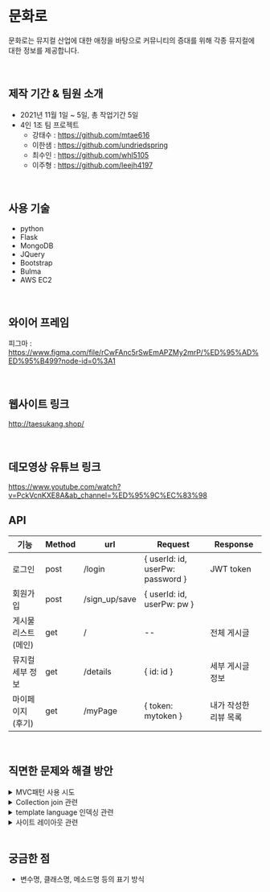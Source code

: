 # 문화로

문화로는 뮤지컬 산업에 대한 애정을 바탕으로 커뮤니티의 증대를 위해 각종 뮤지컬에 대한 정보를 제공합니다.

<br>

## 제작 기간 & 팀원 소개
- 2021년 11월 1일 ~ 5일, 총 작업기간 5일
- 4인 1조 팀 프로젝트
  - 강태수 : https://github.com/mtae616
  - 이한샘 : https://github.com/undriedspring
  - 최수인 : https://github.com/whl5105
  - 이주형 : https://github.com/leejh4197

<br>

## 사용 기술
- python
- Flask
- MongoDB
- JQuery
- Bootstrap
- Bulma
- AWS EC2

<br>

## 와이어 프레임

피그마 :
https://www.figma.com/file/rCwFAnc5rSwEmAPZMy2mrP/%ED%95%AD%ED%95%B499?node-id=0%3A1

<br>

## 웹사이트 링크
http://taesukang.shop/

<br>

## 데모영상 유튜브 링크
https://www.youtube.com/watch?v=PckVcnKXE8A&ab_channel=%ED%95%9C%EC%83%98
<br>

## API

| 기능                  | Method  | url     | Request                        | Response |
| --------------------- | ---- | ---------- | ------------------------------ | -------- |
| 로그인                | post | /login     | { userId: id, userPw: password } | JWT token         |
| 회원가입 | post | /sign_up/save | { userId: id, userPw: pw } | |
| 게시물 리스트(메인)   | get  | / | --                             | 전체 게시글 |
| 뮤지컬 세부 정보 | get | /details | { id: id } | 세부 게시글 정보 |
| 마이페이지(후기)      | get | /myPage    | { token: mytoken }                     | 내가 작성한 리뷰 목록 |

<br>

## 직면한 문제와 해결 방안
<details>
  <summary>MVC패턴 사용 시도</summary>  
  <div markdown="1">협업을 위해 app.py를 분할해서 관리하고 싶은 관계로 기왕 하는 김에 MVC패턴을 적용해보고자 알아보았지만, 작업일정 상 기한에 맞추기 어려워 리덕스의 덕스 패턴을 참고하여 flask Blueprint 를 사용하여 페이지 단위 관리를 시행하였다. </div>
</details>
<details>
  <summary>Collection join 관련</summary>  
  <div markdown="1">이번 프로젝트를 통해 Nosql 은 처음 접해보았는데, Collection 간에 join 관련하여 lookup이라는 기능을 사용할 수 있다는 것을 찾았지만, 권장하지 않는다는 말이 지배적이라 Computed 패턴을 사용하였다. </div>
</details>
<details>
  <summary> template language 인덱싱 관련</summary>  
  <div markdown="1">데이터를 사용하면서 indexing 해야할 일이 생겼는데, template language 중 loop.index0을 활용하였다. </div>
</details>
<details>
  <summary> 사이트 레이아웃 관련</summary>  
  <div markdown="1">메인페이지 작업중 페이지 이동시 공통된 레이아웃 요소들을 표현할수 있는 방법을 고민하던 중 
flask Template Inheritance을 참고하여 레이아웃을 구조화 하였다. </div>
</details>

<br>

## 궁금한 점
- 변수명, 클래스명, 메소드명 등의 표기 방식
